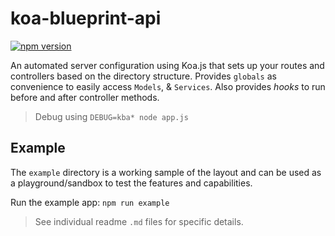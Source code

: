 # koa-blueprint-api

[![npm version](https://badge.fury.io/js/koa-blueprint-api.svg)](https://badge.fury.io/js/koa-blueprint-api)

An automated server configuration using Koa.js that sets up your routes 
and controllers based on the directory structure. Provides `globals` as 
convenience to easily access `Models`, & `Services`. Also provides _hooks_ 
to run before and after controller methods.

> Debug using `DEBUG=kba* node app.js`

## Example

The `example` directory is a working sample of the layout and can be 
used as a playground/sandbox to test the features and capabilities.

Run the example app: `npm run example`

> See individual readme `.md` files for specific details. 
